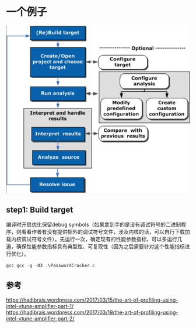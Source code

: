 # 一个例子
![workflow](A_example/routine.png)
## step1: Build target
编译时开启优化保留debug symbols（如果拿到手的是没有调试符号的二进制程序，则看看作者有没有提供额外的调试符号文件，涉及内核的话，可以自行下载加载内核调试符号文件），先运行一次，确定现有的性能参数指标，可以多运行几遍，确保性能参数指标具有典型性、可复现性（因为之后需要针对这个性能指标进行优化）。
```powershell
gcc gcc -g -O3 .\PasswordCracker.c
```
## 参考
https://hadibrais.wordpress.com/2017/03/15/the-art-of-profiling-using-intel-vtune-amplifier-part-1/
https://hadibrais.wordpress.com/2017/03/19/the-art-of-profiling-using-intel-vtune-amplifier-part-2/